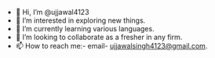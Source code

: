 - 👋 Hi, I’m @ujjawal4123
- 👀 I’m interested in exploring new things. 
- 🌱 I’m currently learning various languages. 
- 💞️ I’m looking to collaborate as a fresher in any firm. 
- 📫 How to reach me:- email- ujjawalsingh4123@gmail.com.

<!---
ujjawal4123/ujjawal4123 is a ✨ special ✨ repository because its `README.md` (this file) appears on your GitHub profile.
You can click the Preview link to take a look at your changes.
--->
